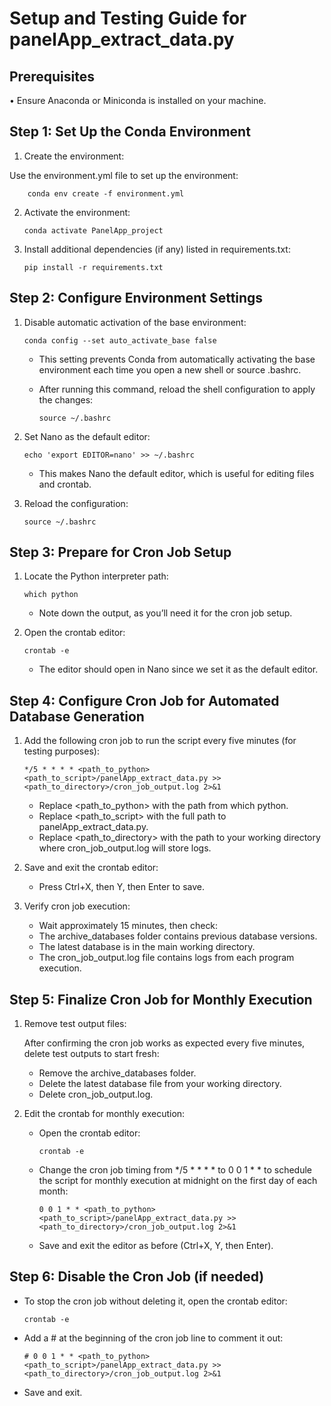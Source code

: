 # Setup and Testing Guide for panelApp_extract_data.py


## Prerequisites

•	Ensure Anaconda or Miniconda is installed on your machine.



## Step 1: Set Up the Conda Environment


1.	Create the environment:

Use the environment.yml file to set up the environment:

		conda env create -f environment.yml


2.	Activate the environment:

		conda activate PanelApp_project


3.	Install additional dependencies (if any) listed in requirements.txt:

		pip install -r requirements.txt



## Step 2: Configure Environment Settings



1.	Disable automatic activation of the base environment:

		conda config --set auto_activate_base false

	-	This setting prevents Conda from automatically activating the base environment each time you open a new shell or source .bashrc.
	-	After running this command, reload the shell configuration to apply the changes:
	
 		    source ~/.bashrc


2.	Set Nano as the default editor:

		echo 'export EDITOR=nano' >> ~/.bashrc

	-	This makes Nano the default editor, which is useful for editing files and crontab.

3.	Reload the configuration:

		source ~/.bashrc



## Step 3: Prepare for Cron Job Setup


1.	Locate the Python interpreter path:

		which python

	-	Note down the output, as you’ll need it for the cron job setup.

2.	Open the crontab editor:

		crontab -e

	-	The editor should open in Nano since we set it as the default editor.




## Step 4: Configure Cron Job for Automated Database Generation


1.	Add the following cron job to run the script every five minutes (for testing purposes):

		*/5 * * * * <path_to_python> <path_to_script>/panelApp_extract_data.py >> <path_to_directory>/cron_job_output.log 2>&1

	-	Replace <path_to_python> with the path from which python.
	-	Replace <path_to_script> with the full path to panelApp_extract_data.py.
	-	Replace <path_to_directory> with the path to your working directory where cron_job_output.log will store logs.

2.	Save and exit the crontab editor:
   
	-	Press Ctrl+X, then Y, then Enter to save.

3.	Verify cron job execution:
   
	-	Wait approximately 15 minutes, then check:
	-	The archive_databases folder contains previous database versions.
	-	The latest database is in the main working directory.
	-	The cron_job_output.log file contains logs from each program execution.




## Step 5: Finalize Cron Job for Monthly Execution


1.	Remove test output files:

	After confirming the cron job works as expected every five minutes, delete test outputs to start fresh:
	-	Remove the archive_databases folder.
	-	Delete the latest database file from your working directory.
	-	Delete cron_job_output.log.

2.	Edit the crontab for monthly execution:

	-	Open the crontab editor:

			crontab -e


	-	Change the cron job timing from */5 * * * * to 0 0 1 * * to schedule the script for monthly execution at midnight on the first day of each month:

			0 0 1 * * <path_to_python> <path_to_script>/panelApp_extract_data.py >> <path_to_directory>/cron_job_output.log 2>&1


	-	Save and exit the editor as before (Ctrl+X, Y, then Enter).



## Step 6: Disable the Cron Job (if needed)



-	To stop the cron job without deleting it, open the crontab editor:

		crontab -e


-	Add a # at the beginning of the cron job line to comment it out:


		# 0 0 1 * * <path_to_python> <path_to_script>/panelApp_extract_data.py >> <path_to_directory>/cron_job_output.log 2>&1


-	Save and exit.
